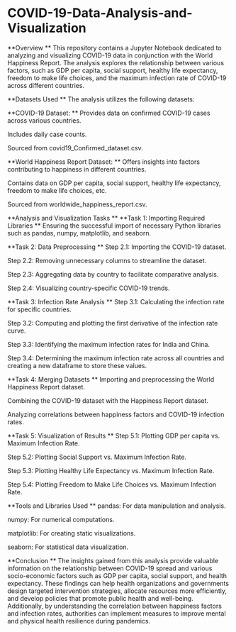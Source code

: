 # COVID-19-Data-Analysis-and-Visualization

**Overview
**
This repository contains a Jupyter Notebook dedicated to analyzing and visualizing COVID-19 data in conjunction with the World Happiness Report. The analysis explores the relationship between various factors, such as GDP per capita, social support, healthy life expectancy, freedom to make life choices, and the maximum infection rate of COVID-19 across different countries.

**Datasets Used
**
The analysis utilizes the following datasets:

**COVID-19 Dataset:
**
Provides data on confirmed COVID-19 cases across various countries.

Includes daily case counts.

Sourced from covid19_Confirmed_dataset.csv.

**World Happiness Report Dataset:
**
Offers insights into factors contributing to happiness in different countries.

Contains data on GDP per capita, social support, healthy life expectancy, freedom to make life choices, etc.

Sourced from worldwide_happiness_report.csv.

**Analysis and Visualization Tasks
**
**Task 1: Importing Required Libraries
**
Ensuring the successful import of necessary Python libraries such as pandas, numpy, matplotlib, and seaborn.

**Task 2: Data Preprocessing
**
Step 2.1: Importing the COVID-19 dataset.

Step 2.2: Removing unnecessary columns to streamline the dataset.

Step 2.3: Aggregating data by country to facilitate comparative analysis.

Step 2.4: Visualizing country-specific COVID-19 trends.

**Task 3: Infection Rate Analysis
**
Step 3.1: Calculating the infection rate for specific countries.

Step 3.2: Computing and plotting the first derivative of the infection rate curve.

Step 3.3: Identifying the maximum infection rates for India and China.

Step 3.4: Determining the maximum infection rate across all countries and creating a new dataframe to store these values.

**Task 4: Merging Datasets
**
Importing and preprocessing the World Happiness Report dataset.

Combining the COVID-19 dataset with the Happiness Report dataset.

Analyzing correlations between happiness factors and COVID-19 infection rates.

**Task 5: Visualization of Results
**
Step 5.1: Plotting GDP per capita vs. Maximum Infection Rate.

Step 5.2: Plotting Social Support vs. Maximum Infection Rate.

Step 5.3: Plotting Healthy Life Expectancy vs. Maximum Infection Rate.

Step 5.4: Plotting Freedom to Make Life Choices vs. Maximum Infection Rate.

**Tools and Libraries Used
**
pandas: For data manipulation and analysis.

numpy: For numerical computations.

matplotlib: For creating static visualizations.

seaborn: For statistical data visualization.

**Conclusion
**
The insights gained from this analysis provide valuable information on the relationship between COVID-19 spread and various socio-economic factors such as GDP per capita, social support, and health expectancy. These findings can help health organizations and governments design targeted intervention strategies, allocate resources more efficiently, and develop policies that promote public health and well-being. Additionally, by understanding the correlation between happiness factors and infection rates, authorities can implement measures to improve mental and physical health resilience during pandemics. 

